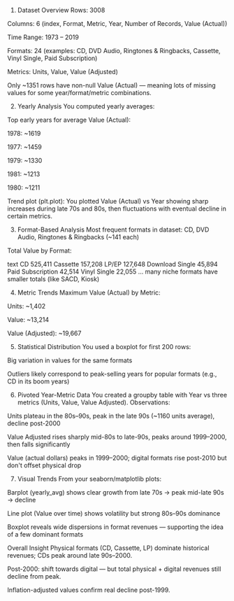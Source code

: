 1. Dataset Overview
Rows: 3008

Columns: 6 (index, Format, Metric, Year, Number of Records, Value (Actual))

Time Range: 1973 – 2019

Formats: 24 (examples: CD, DVD Audio, Ringtones & Ringbacks, Cassette, Vinyl Single, Paid Subscription)

Metrics: Units, Value, Value (Adjusted)

Only ~1351 rows have non-null Value (Actual) — meaning lots of missing values for some year/format/metric combinations.

2. Yearly Analysis
You computed yearly averages:

Top early years for average Value (Actual):

1978: ~1619

1977: ~1459

1979: ~1330

1981: ~1213

1980: ~1211

Trend plot (plt.plot): You plotted Value (Actual) vs Year showing sharp increases during late 70s and 80s, then fluctuations with eventual decline in certain metrics.

3. Format-Based Analysis
Most frequent formats in dataset: CD, DVD Audio, Ringtones & Ringbacks (~141 each)

Total Value by Format:

text
CD                 525,411
Cassette           157,208
LP/EP              127,648
Download Single     45,894
Paid Subscription   42,514
Vinyl Single        22,055
… many niche formats have smaller totals (like SACD, Kiosk)

4. Metric Trends
Maximum Value (Actual) by Metric:

Units: ~1,402

Value: ~13,214

Value (Adjusted): ~19,667

5. Statistical Distribution
You used a boxplot for first 200 rows:

Big variation in values for the same formats

Outliers likely correspond to peak-selling years for popular formats (e.g., CD in its boom years)

6. Pivoted Year-Metric Data
You created a groupby table with Year vs three metrics (Units, Value, Value Adjusted).
Observations:

Units plateau in the 80s–90s, peak in the late 90s (~1160 units average), decline post-2000

Value Adjusted rises sharply mid-80s to late-90s, peaks around 1999–2000, then falls significantly

Value (actual dollars) peaks in 1999–2000; digital formats rise post-2010 but don't offset physical drop

7. Visual Trends
From your seaborn/matplotlib plots:

Barplot (yearly_avg) shows clear growth from late 70s → peak mid-late 90s → decline

Line plot (Value over time) shows volatility but strong 80s–90s dominance

Boxplot reveals wide dispersions in format revenues — supporting the idea of a few dominant formats

Overall Insight
Physical formats (CD, Cassette, LP) dominate historical revenues; CDs peak around late 90s–2000.

Post-2000: shift towards digital — but total physical + digital revenues still decline from peak.

Inflation-adjusted values confirm real decline post-1999.
